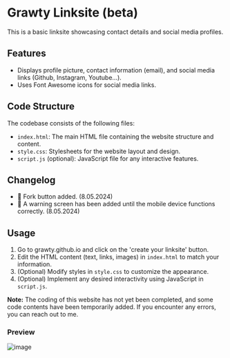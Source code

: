 # Grawty Linksite (beta)

This is a basic linksite showcasing contact details and social media profiles.

## Features

- Displays profile picture, contact information (email), and social media links (Github, Instagram, Youtube...).
- Uses Font Awesome icons for social media links.

## Code Structure

The codebase consists of the following files:

- `index.html`: The main HTML file containing the website structure and content.
- `style.css`: Stylesheets for the website layout and design.
- `script.js` (optional): JavaScript file for any interactive features.

## Changelog
- 🥳 Fork button added. (8.05.2024)
- 🤔 A warning screen has been added until the mobile device functions correctly. (8.05.2024)

## Usage

1. Go to grawty.github.io and click on the 'create your linksite' button.
2. Edit the HTML content (text, links, images) in `index.html` to match your information.
3. (Optional) Modify styles in `style.css` to customize the appearance.
4. (Optional) Implement any desired interactivity using JavaScript in `script.js`.


**Note:** The coding of this website has not yet been completed, and some code contents have been temporarily added. If you encounter any errors, you can reach out to me.

### Preview
![image](https://github.com/Grawty/grawty.github.io/assets/65622081/3ab04e15-6873-405e-b0b9-64652848306a)
